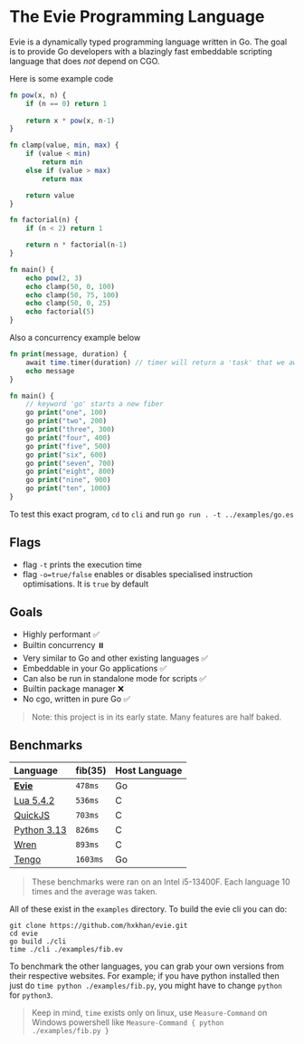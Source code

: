 # The Evie Programming Language

Evie is a dynamically typed programming language written in Go. The goal is to provide Go developers with a blazingly fast embeddable scripting language that does *not* depend on CGO. 

Here is some example code
```php
fn pow(x, n) {
    if (n == 0) return 1
    
    return x * pow(x, n-1)
}

fn clamp(value, min, max) {
    if (value < min) 
        return min
    else if (value > max)
        return max

    return value
}

fn factorial(n) {
    if (n < 2) return 1

    return n * factorial(n-1)
}

fn main() {
    echo pow(2, 3)
    echo clamp(50, 0, 100)
    echo clamp(50, 75, 100)
    echo clamp(50, 0, 25)
    echo factorial(5)
}
```

Also a concurrency example below
```php
fn print(message, duration) {
    await time.timer(duration) // timer will return a 'task' that we await on
    echo message
}

fn main() {
    // keyword 'go' starts a new fiber
    go print("one", 100)
    go print("two", 200)
    go print("three", 300)
    go print("four", 400)
    go print("five", 500)
    go print("six", 600)
    go print("seven", 700)
    go print("eight", 800)
    go print("nine", 900)
    go print("ten", 1000)
}
```
To test this exact program, `cd` to `cli` and run `go run . -t ../examples/go.es`

## Flags
- flag `-t` prints the execution time
- flag `-o=true/false` enables or disables specialised instruction optimisations. It is `true` by default

## Goals
- Highly performant ✅
- Builtin concurrency ⏸️
- Very similar to Go and other existing languages ✅
- Embeddable in your Go applications ✅
- Can also be run in standalone mode for scripts ✅
- Builtin package manager ❌
- No cgo, written in pure Go ✅

> Note: this project is in its early state. Many features are half baked.

## Benchmarks
| Language | fib(35)  | Host Language |
| :-       | :-       | :-            |
| [**Evie**](https://github.com/hxkhan/evie) | `478ms` | Go |
| [Lua 5.4.2](https://lua.org/) | `536ms` | C | 
| [QuickJS](https://bellard.org/quickjs/) | `703ms` | C | 
| [Python 3.13](https://python.org/) | `826ms` | C |
| [Wren](https://wren.io/) | `893ms` | C |
| [Tengo](https://github.com/d5/tengo) | `1603ms` | Go |

> These benchmarks were ran on an Intel i5-13400F. Each language 10 times and the average was taken.

All of these exist in the `examples` directory. To build the evie cli you can do:
```
git clone https://github.com/hxkhan/evie.git
cd evie
go build ./cli
time ./cli ./examples/fib.ev
```

To benchmark the other languages, you can grab your own versions from their respective websites. For example; if you have python installed then just do `time python ./examples/fib.py`, you might have to change `python` for `python3`.

> Keep in mind, `time` exists only on linux, use `Measure-Command` on Windows powershell like `Measure-Command { python ./examples/fib.py }`